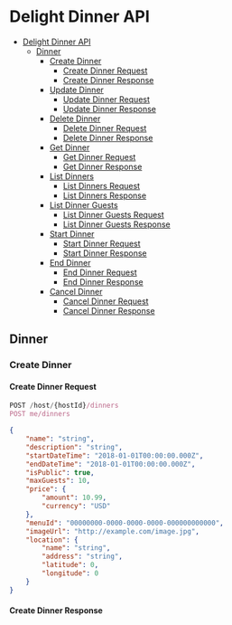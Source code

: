 # Delight Dinner API

- [Delight Dinner API](#delight-dinner-api)
    - [Dinner](#dinner)
        - [Create Dinner](#create-dinner)
            - [Create Dinner Request](#create-dinner-request)
            - [Create Dinner Response](#dinner-response)
        - [Update Dinner](#update-dinner)
            - [Update Dinner Request](#update-dinner-request)
            - [Update Dinner Response](#update-dinner-response)
        - [Delete Dinner](#delete-dinner)
            - [Delete Dinner Request](#delete-dinner-request)
            - [Delete Dinner Response](#delete-dinner-response)
        - [Get Dinner](#get-dinner)
            - [Get Dinner Request](#get-dinner-request)
            - [Get Dinner Response](#get-dinner-response)
        - [List Dinners](#list-dinners)
            - [List Dinners Request](#list-dinners-request)
            - [List Dinners Response](#list-dinners-response)
        - [List Dinner Guests](#list-dinner-guests)
            - [List Dinner Guests Request](#list-dinner-guests-request)
            - [List Dinner Guests Response](#list-dinner-guests-response)    
        - [Start Dinner](#start-dinner)
            - [Start Dinner Request](#start-dinner-request)
            - [Start Dinner Response](#start-dinner-response)
        - [End Dinner](#end-dinner)
            - [End Dinner Request](#end-dinner-request)
            - [End Dinner Response](#end-dinner-response)
        - [Cancel Dinner](#cancel-dinner)
            - [Cancel Dinner Request](#cancel-dinner-request)
            - [Cancel Dinner Response](#cancel-dinner-response)

## Dinner

### Create Dinner

#### Create Dinner Request
```js
POST /host/{hostId}/dinners
POST me/dinners
```

```json
{
    "name": "string",
    "description": "string",
    "startDateTime": "2018-01-01T00:00:00.000Z",
    "endDateTime": "2018-01-01T00:00:00.000Z",
    "isPublic": true,
    "maxGuests": 10,
    "price": {
        "amount": 10.99,
        "currency": "USD"
    },
    "menuId": "00000000-0000-0000-0000-000000000000",
    "imageUrl": "http://example.com/image.jpg",
    "location": {
        "name": "string",
        "address": "string",
        "latitude": 0,
        "longitude": 0
    }
}
```
#### Create Dinner Response